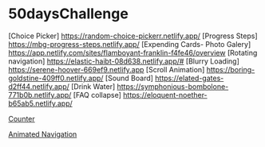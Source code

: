 # 50daysChallenge

[Choice Picker] https://random-choice-pickerr.netlify.app/
[Progress Steps] https://mbg-progress-steps.netlify.app/
[Expending Cards- Photo Galery] https://app.netlify.com/sites/flamboyant-franklin-f4fe46/overview
[Rotating navigation] https://elastic-haibt-08d638.netlify.app/#
[Blurry Loading] https://serene-hoover-669ef9.netlify.app
[Scroll Animation] https://boring-goldstine-409ff0.netlify.app/
[Sound Board] https://elated-gates-d2ff44.netlify.app/
[Drink Water] https://symphonious-bombolone-771b0b.netlify.app/
[FAQ collapse] https://eloquent-noether-b65ab5.netlify.app/









[Counter](https://compassionate-tereshkova-406107.netlify.app/)

[Animated Navigation](https://naughty-williams-ceb930.netlify.app)

